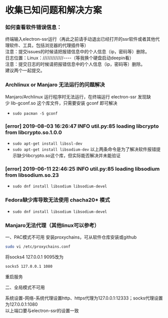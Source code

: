 # 收集已知问题和解决方案

### 如何查看软件错误信息：
终端输入electron-ssr运行（再此之前请手动退出已经打开的ssr软件或者其他代理软件、工具，包括浏览器的代理插件等）<br>
注意：提交issues的时候请把报错信息中的个人信息（ip，密码等）删除。<br>
日志位置：Linux：/////////////----（等我换个硬盘启动deepin看）<br>
注意：提交日志的时候请把报错信息中的个人信息（ip，密码等）删除。<br>
建议两个一起提交。<br>

### Archlinux or Manjaro 无法运行的问题解决
Manjaro/Archlinux 运行程序时无法运行，在终端运行 electron-ssr 发现缺少 lib-gconf.so 这个库文件，只需要安装 gconf 即可解决<br>
- `sudo pacman -S gconf`

###  [error] 2019-08-03 16:26:47 INFO util.py:85 loading libcrypto from libcrypto.so.1.0.0
- `sudo apt-get install libssl-dev`
- `sudo apt-get install libsodium-dev`
以上两条命令是为了解决软件报错提示缺少libcrypto.so这个库，但实际能否解决并未能验证

### [error] 2019-06-11 22:46:25 INFO util.py:85 loading libsodium from libsodium.so.23
- `sudo dnf install libsodium libsodium-devel`

### Fedora缺少库导致无法使用 chacha20* 模式
- `sudo dnf install libsodium libsodium-devel`

### Manjaro无法代理（其他linux可以参考）
一、PAC模式不可用
安装proxychains，可从软件仓库安装或github
``` bash
sudo vi /etc/proxychains.conf
```
将socks4 127.0.0.1 9095改为
```bash
socks5 127.0.0.1 1080
```
重启服务

二、全局模式不可用

系统设置-网络-系统代理设置http、https代理为127.0.0.1:12333；socks代理设置为127.0.0.1:1080<br>
以上端口要与electron-ssr的设置一致